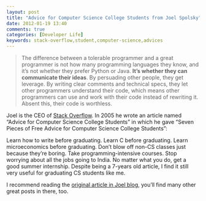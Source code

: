 ```yaml
---
layout: post
title: "Advice for Computer Science College Students from Joel Spolsky"
date: 2012-01-19 13:40
comments: true
categories: [Developer Life]
keywords: stack-overflow,student,computer-science,advices
---
```

> The difference between a tolerable programmer and a great programmer is not how many programming languages they know, and it’s not whether they prefer Python or Java. **It’s whether they can communicate their ideas**. By persuading other people, they get leverage. By writing clear comments and technical specs, they let other programmers understand their code, which means other programmers can use and work with their code instead of rewriting it. Absent this, their code is worthless.

Joel is the CEO of [Stack Overflow](http://stackoverflow.com). In 2005 he wrote an article named “Advice for Computer Science College Students” in which he gave “Seven Pieces of Free Advice for Computer Science College Students”:

Learn how to write before graduating.
Learn C before graduating.
Learn microeconomics before graduating.
Don’t blow off non-CS classes just because they’re boring.
Take programming-intensive courses.
Stop worrying about all the jobs going to India.
No matter what you do, get a good summer internship.
Despite being a 7-years old article, I find it still very useful for graduating CS students like me.

I recommend reading the [original article in Joel blog](http://www.joelonsoftware.com/articles/CollegeAdvice.html), you’ll find many other great posts in there, too.
